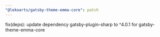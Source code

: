 ```yaml
---
"@lekoarts/gatsby-theme-emma-core": patch
---
```


fix(deps): update dependency gatsby-plugin-sharp to ^4.0.1 for gatsby-theme-emma-core
